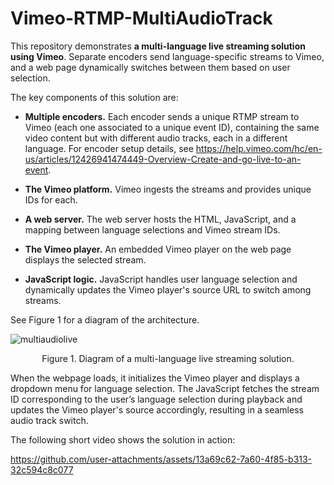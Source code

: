 # Vimeo-RTMP-MultiAudioTrack

This repository demonstrates **a multi-language live streaming solution using Vimeo**. Separate encoders send language-specific streams to Vimeo, and a web page dynamically switches between them based on user selection.

The key components of this solution are:

- **Multiple encoders.** Each encoder sends a unique RTMP stream to Vimeo (each one associated to a unique event ID), containing the same video content but with different audio tracks, each in a different language. For encoder setup details, see https://help.vimeo.com/hc/en-us/articles/12426941474449-Overview-Create-and-go-live-to-an-event.

- **The Vimeo platform.** Vimeo ingests the streams and provides unique IDs for each.

- **A web server.** The web server hosts the HTML, JavaScript, and a mapping between language selections and Vimeo stream IDs.

- **The Vimeo player.** An embedded Vimeo player on the web page displays the selected stream.

- **JavaScript logic.** JavaScript handles user language selection and dynamically updates the Vimeo player's source URL to switch among streams.

See Figure 1 for a diagram of the architecture.

![multiaudiolive](https://github.com/user-attachments/assets/aa58f065-e2b2-469a-b9ce-939e7d038b7e)

<p align="center">Figure 1. Diagram of a multi-language live streaming solution.</p>


When the webpage loads, it initializes the Vimeo player and displays a dropdown menu for language selection. The JavaScript fetches the stream ID corresponding to the user’s language selection during playback and updates the Vimeo player's source accordingly, resulting in a seamless audio track switch.


The following short video shows the solution in action:


https://github.com/user-attachments/assets/13a69c62-7a60-4f85-b313-32c594c8c077






